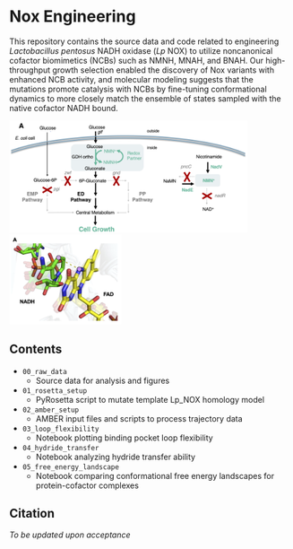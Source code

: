# Nox Engineering

This repository contains the source data and code related to engineering _Lactobacillus pentosus_ NADH oxidase (_Lp_ NOX) to utilize noncanonical cofactor biomimetics (NCBs) such as NMNH, MNAH, and BNAH. Our high-throughput growth selection enabled the discovery of Nox variants with enhanced NCB activity, and molecular modeling suggests that the mutations promote catalysis with NCBs by fine-tuning conformational dynamics to more closely match the ensemble of states sampled with the native cofactor NADH bound.

<img src="./assets/pathway.png" width="425"/>
<img src="./assets/hydride.png" width="200"/>

## Contents

- `00_raw_data`
  - Source data for analysis and figures
- `01_rosetta_setup`
  - PyRosetta script to mutate template Lp_NOX homology model
- `02_amber_setup`
  - AMBER input files and scripts to process trajectory data
- `03_loop_flexibility`
  - Notebook plotting binding pocket loop flexibility
- `04_hydride_transfer`
  - Notebook analyzing hydride transfer ability
- `05_free_energy_landscape`
  - Notebook comparing conformational free energy landscapes for protein-cofactor complexes

## Citation

_To be updated upon acceptance_
